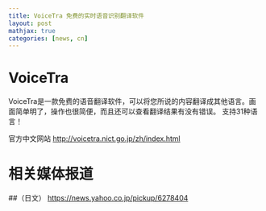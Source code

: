 ```yaml
---
title: VoiceTra 免费的实时语音识别翻译软件
layout: post
mathjax: true
categories: [news, cn]
---
```


# VoiceTra
VoiceTra是一款免费的语音翻译软件，可以将您所说的内容翻译成其他语言。画面简单明了，操作也很简便，而且还可以查看翻译结果有没有错误。
支持31种语言！

官方中文网站
http://voicetra.nict.go.jp/zh/index.html

# 相关媒体报道
##（日文）
https://news.yahoo.co.jp/pickup/6278404
